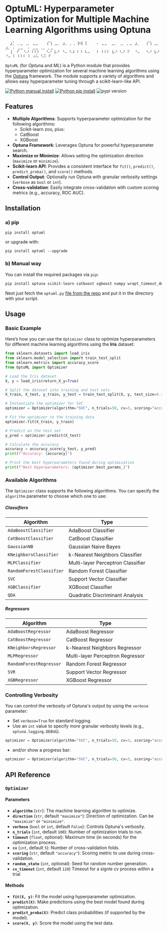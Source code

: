 OptuML: Hyperparameter Optimization for Multiple Machine Learning Algorithms using Optuna
=============================

```
  ⣰⡁ ⡀⣀ ⢀⡀ ⣀⣀    ⡎⢱ ⣀⡀ ⣰⡀ ⡀⢀ ⡷⢾ ⡇    ⠄ ⣀⣀  ⣀⡀ ⢀⡀ ⡀⣀ ⣰⡀   ⡎⢱ ⣀⡀ ⣰⡀ ⠄ ⣀⣀  ⠄ ⣀⣀ ⢀⡀ ⡀⣀
  ⢸  ⠏  ⠣⠜ ⠇⠇⠇   ⠣⠜ ⡧⠜ ⠘⠤ ⠣⠼ ⠇⠸ ⠧⠤   ⠇ ⠇⠇⠇ ⡧⠜ ⠣⠜ ⠏  ⠘⠤   ⠣⠜ ⡧⠜ ⠘⠤ ⠇ ⠇⠇⠇ ⠇ ⠴⠥ ⠣⠭ ⠏ 
```

`OptuML` (for *Optu*na and *ML*) is a Python module that provides hyperparameter optimization for several machine learning algorithms using the [Optuna](https://optuna.org/) framework. The module supports a variety of algorithms and allows easy hyperparameter tuning through a scikit-learn-like API.

[![Python manual install](https://github.com/filipsPL/optuml/actions/workflows/python-package.yml/badge.svg)](https://github.com/filipsPL/optuml/actions/workflows/python-package.yml) [![Python pip install](https://github.com/filipsPL/optuml/actions/workflows/python-pip.yml/badge.svg)](https://github.com/filipsPL/optuml/actions/workflows/python-pip.yml) ![pypi version](https://img.shields.io/pypi/v/optuml)

## Features

- **Multiple Algorithms**: Supports hyperparameter optimization for the following algorithms:
  - Scikit-learn zoo, plus:
  - CatBoost
  - XGBoost
- **Optuna Framework**: Leverages Optuna for powerful hyperparameter search.
- **Maximize or Minimize**: Allows setting the optimization direction (`maximize` or `minimize`).
- **Scikit-learn API**: Provides a consistent interface for `fit()`, `predict()`, `predict_proba()`, and `score()` methods.
- **Control Output**: Optionally run Optuna with granular verbosity settings (`verbose` as `bool` or `int`).
- **Cross-validation**: Easily integrate cross-validation with custom scoring metrics (e.g., accuracy, ROC AUC).

## Installation

### a) pip

`pip install optuml`

or upgrade with:

`pip install optuml --upgrade`


### b) Manual way


You can install the required packages via `pip`:

```bash
pip install optuna scikit-learn catboost xgboost numpy wrapt_timeout_decorator
```

Next just fetch the `optuml.py` [file from the repo](optuml/optuml.py) and put it in the directory with your script.

## Usage

### Basic Example

Here’s how you can use the `Optimizer` class to optimize hyperparameters for different machine learning algorithms using the **Iris** dataset:

```python
from sklearn.datasets import load_iris
from sklearn.model_selection import train_test_split
from sklearn.metrics import accuracy_score
from OptuML import Optimizer

# Load the Iris dataset
X, y = load_iris(return_X_y=True)

# Split the dataset into training and test sets
X_train, X_test, y_train, y_test = train_test_split(X, y, test_size=0.3, random_state=42)

# Instantiate the optimizer for SVC
optimizer = Optimizer(algorithm="SVC", n_trials=50, cv=3, scoring="accuracy", verbose=True)

# Fit the optimizer to the training data
optimizer.fit(X_train, y_train)

# Predict on the test set
y_pred = optimizer.predict(X_test)

# Calculate the accuracy
accuracy = accuracy_score(y_test, y_pred)
print(f"Accuracy: {accuracy}")

# Print the best hyperparameters found during optimization
print(f"Best Hyperparameters: {optimizer.best_params_}")
```

### Available Algorithms

The `Optimizer` class supports the following algorithms. You can specify the `algorithm` parameter to choose which one to use:

##### Classifiers

| Algorithm                | Type                           |
|--------------------------|--------------------------------|
| `AdaBoostClassifier`    | AdaBoost Classifier            |
| `CatBoostClassifier`    | CatBoost Classifier            |
| `GaussianNB`            | Gaussian Naive Bayes           |
| `KNeighborsClassifier`  | k-Nearest Neighbors Classifier |
| `MLPClassifier`         | Multi-layer Perceptron Classifier |
| `RandomForestClassifier`| Random Forest Classifier       |
| `SVC`                  | Support Vector Classifier      |
| `XGBClassifier`         | XGBoost Classifier             |
| `QDA`                  | Quadratic Discriminant Analysis |

##### Regressors

| Algorithm                | Type                           |
|--------------------------|--------------------------------|
| `AdaBoostRegressor`     | AdaBoost Regressor             |
| `CatBoostRegressor`     | CatBoost Regressor             |
| `KNeighborsRegressor`   | k-Nearest Neighbors Regressor  |
| `MLPRegressor`          | Multi-layer Perceptron Regressor  |
| `RandomForestRegressor` | Random Forest Regressor        |
| `SVR`                  | Support Vector Regressor       |
| `XGBRegressor`          | XGBoost Regressor              |


### Controlling Verbosity

You can control the verbosity of Optuna's output by using the `verbose` parameter:

- Set `verbose=True` for standard logging.
- Use an `int` value to specify more granular verbosity levels (e.g., `optuna.logging.DEBUG`).

```python
optimizer = Optimizer(algorithm="SVC", n_trials=50, cv=3, scoring="accuracy", verbose=True)
```

- and/or show a progress bar:

```python
optimizer = Optimizer(algorithm="SVC", n_trials=50, cv=3, scoring="accuracy", show_progress_bar=True)
```

## API Reference

### `Optimizer`

#### Parameters

- **`algorithm`** (`str`): The machine learning algorithm to optimize.
- **`direction`** (`str`, default `"maximize"`): Direction of optimization. Can be `"maximize"` or `"minimize"`.
- **`verbose`** (`bool` or `int`, default `False`): Controls Optuna's verbosity.
- **`n_trials`** (`int`, default `100`): Number of optimization trials to run.
- **`timeout`** (`float`, optional): Maximum time (in seconds) for the optimization process.
- **`cv`** (`int`, default `5`): Number of cross-validation folds.
- **`scoring`** (`str`, default `"accuracy"`): Scoring metric to use during cross-validation.
- **`random_state`** (`int`, optional): Seed for random number generation.
- **`cv_timeout`** (`int`, default `120`) Timeout for a signle cv process within a trial

#### Methods

- **`fit(X, y)`**: Fit the model using hyperparameter optimization.
- **`predict(X)`**: Make predictions using the best model found during optimization.
- **`predict_proba(X)`**: Predict class probabilities (if supported by the model).
- **`score(X, y)`**: Score the model using the test data.
